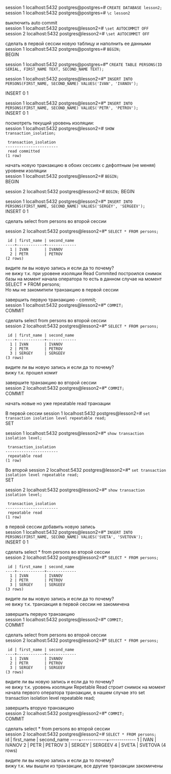 session 1 localhost:5432 postgres@postgres=# `CREATE DATABASE lesson2;`  
session 1 localhost:5432 postgres@postgres=# `\c lesson2`  



выключить auto commit  
session 1 localhost:5432 postgres@lesson2=# `\set AUTOCOMMIT OFF`  
session 2 localhost:5432 postgres@lesson2=# `\set AUTOCOMMIT OFF`  

сделать в первой сессии новую таблицу и наполнить ее данными  
session 1 localhost:5432 postgres@postgres=# `BEGIN;`  
BEGIN  

session 1 localhost:5432 postgres@postgres=#* `CREATE TABLE PERSONS(ID SERIAL, FIRST_NAME TEXT, SECOND_NAME TEXT);`  

session 1 localhost:5432 postgres@lesson2=#* `INSERT INTO PERSONS(FIRST_NAME, SECOND_NAME) VALUES('IVAN', 'IVANOV');`  

INSERT 0 1  

session 1 localhost:5432 postgres@lesson2=#* `INSERT INTO PERSONS(FIRST_NAME, SECOND_NAME) VALUES('PETR', 'PETROV');`  
INSERT 0 1  

посмотреть текущий уровень изоляции:  
session 1 localhost:5432 postgres@lesson2=# `SHOW transaction_isolation;`  

```
 transaction_isolation
-----------------------
 read committed
(1 row)
```


начать новую транзакцию в обоих сессиях с дефолтным (не меняя) уровнем изоляции  
session 1 localhost:5432 postgres@lesson2=# `BEGIN;`  
BEGIN  

session 2 localhost:5432 postgres@lesson2=# `BEGIN;`
BEGIN  


session 1 localhost:5432 postgres@lesson2=#* `INSERT INTO PERSONS(FIRST_NAME, SECOND_NAME) VALUES('SERGEY', 'SERGEEV');`  
INSERT 0 1  

сделать select from persons во второй сессии

session 2 localhost:5432 postgres@lesson2=#* `SELECT * FROM persons;`  
```
 id | first_name | second_name
----+------------+-------------
  1 | IVAN       | IVANOV
  2 | PETR       | PETROV
(2 rows)
```

видите ли вы новую запись и если да то почему?  
не вижу т.к. при уровене изоляции Read Commited построился снимок базы на момент начала оператора то есть в данном случае на момент SELECT * FROM persons;  
Но мы не закомитили транзакцию в первой сессии  


завершить первую транзакцию - commit;  
session 1 localhost:5432 postgres@lesson2=#* `COMMIT;`  
COMMIT  

сделать select from persons во второй сессии  
session 2 localhost:5432 postgres@lesson2=#* `SELECT * FROM persons;`  
```
 id | first_name | second_name
----+------------+-------------
  1 | IVAN       | IVANOV
  2 | PETR       | PETROV
  3 | SERGEY     | SERGEEV
(3 rows)
```

видите ли вы новую запись и если да то почему?  
вижу т.к. прошел комит  

завершите транзакцию во второй сессии  
session 2 localhost:5432 postgres@lesson2=#* `COMMIT;`  
COMMIT  


начать новые но уже repeatable read транзации

В первой сессии
session 1 localhost:5432 postgres@lesson2=# `set transaction isolation level repeatable read;`  
SET  

session 1 localhost:5432 postgres@lesson2=#* `show transaction isolation level;`  
```
 transaction_isolation
-----------------------
 repeatable read
(1 row)
```


Во второй
session 2 localhost:5432 postgres@lesson2=#* `set transaction isolation level repeatable read;`  
SET  


session 2 localhost:5432 postgres@lesson2=#* `show transaction isolation level;`  
```
 transaction_isolation
-----------------------
 repeatable read
(1 row)
```


в первой сессии добавить новую запись  
session 1 localhost:5432 postgres@lesson2=#* `INSERT INTO PERSONS(FIRST_NAME, SECOND_NAME) VALUES('SVETA', 'SVETOVA');`  
INSERT 0 1


сделать select * from persons во второй сессии  
session 2 localhost:5432 postgres@lesson2=#* `SELECT * FROM persons;`
```
 id | first_name | second_name
----+------------+-------------
  1 | IVAN       | IVANOV
  2 | PETR       | PETROV
  3 | SERGEY     | SERGEEV
(3 rows)
```


видите ли вы новую запись и если да то почему?  
не вижу т.к. транзакция в первой сессии не закомичена  


завершить первую транзакцию  
session 1 localhost:5432 postgres@lesson2=#* `COMMIT;`  
COMMIT  


сделать select from persons во второй сессии  
session 2 localhost:5432 postgres@lesson2=#* `SELECT * FROM persons;`
```
 id | first_name | second_name
----+------------+-------------
  1 | IVAN       | IVANOV
  2 | PETR       | PETROV
  3 | SERGEY     | SERGEEV
(3 rows)
```

видите ли вы новую запись и если да то почему?  
не вижу т.к. уровень изоляции Repetable Read строит снимок на момент начала первого оператора транзакции, в нашем случае это
set transaction isolation level repeatable read;  


завершить вторую транзакцию  
session 2 localhost:5432 postgres@lesson2=#* `COMMIT;`  
COMMIT

сделать select * from persons во второй сессии  
session 2 localhost:5432 postgres@lesson2=# `SELECT * FROM persons;`  
 id | first_name | second_name
----+------------+-------------
  1 | IVAN       | IVANOV
  2 | PETR       | PETROV
  3 | SERGEY     | SERGEEV
  4 | SVETA      | SVETOVA
(4 rows)

видите ли вы новую запись и если да то почему?  
вижу т.к. мы вышли из транзакции, все другие транзакции закомичены  
